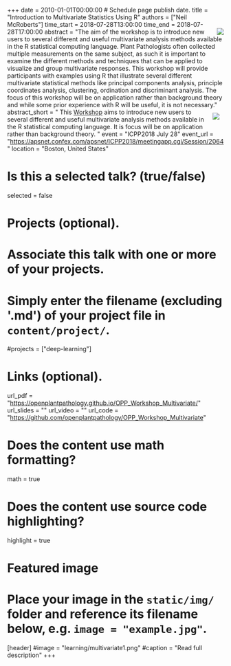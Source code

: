 +++
date = 2010-01-01T00:00:00  # Schedule page publish date.
title = "Introduction to Multivariate Statistics Using R"
authors = ["Neil McRoberts"]
time_start = 2018-07-28T13:00:00
time_end = 2018-07-28T17:00:00
abstract = "<img src = '/img/learning/multivariate3.png' align=right>The aim of the workshop is to introduce new users to several different and useful multivariate analysis methods available in the R statistical computing language. Plant Pathologists often collected multiple measurements on the same subject, as such it is important to examine the different methods and techniques that can be applied to visualize and group multivariate responses. This workshop will provide participants with examples using R that illustrate several different multivariate statistical methods like principal components analysis, principle coordinates analysis, clustering, ordination and discriminant analysis. The focus of this workshop will be on application rather than background theory and while some prior experience with R will be useful, it is not necessary."
abstract_short = "<img style = 'margin: 10px' src = '/img/learning/multivariate2.png' align=right> This [Workshop](https://openplantpathology.github.io/OPP_Workshop_Multivariate/) aims to introduce new users to several different and useful multivariate analysis methods available in the R statistical computing language. It is focus will be on application rather than background theory. "
event = "ICPP2018 July 28"
event_url = "https://apsnet.confex.com/apsnet/ICPP2018/meetingapp.cgi/Session/2064"
location = "Boston, United States"

# Is this a selected talk? (true/false)
selected = false

# Projects (optional).
#   Associate this talk with one or more of your projects.
#   Simply enter the filename (excluding '.md') of your project file in `content/project/`.
#projects = ["deep-learning"]

# Links (optional).
url_pdf = "https://openplantpathology.github.io/OPP_Workshop_Multivariate/"
url_slides = ""
url_video = ""
url_code = "https://github.com/openplantpathology/OPP_Workshop_Multivariate"

# Does the content use math formatting?
math = true

# Does the content use source code highlighting?
highlight = true

# Featured image
# Place your image in the `static/img/` folder and reference its filename below, e.g. `image = "example.jpg"`.
[header]
#image = "learning/multivariate1.png"
#caption = "Read full description"
+++
